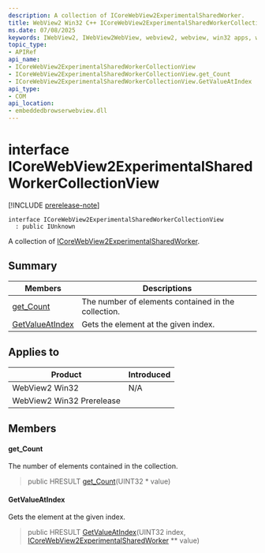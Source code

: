 ```yaml
---
description: A collection of ICoreWebView2ExperimentalSharedWorker.
title: WebView2 Win32 C++ ICoreWebView2ExperimentalSharedWorkerCollectionView
ms.date: 07/08/2025
keywords: IWebView2, IWebView2WebView, webview2, webview, win32 apps, win32, edge, ICoreWebView2, ICoreWebView2Controller, browser control, edge html, ICoreWebView2ExperimentalSharedWorkerCollectionView
topic_type: 
- APIRef
api_name:
- ICoreWebView2ExperimentalSharedWorkerCollectionView
- ICoreWebView2ExperimentalSharedWorkerCollectionView.get_Count
- ICoreWebView2ExperimentalSharedWorkerCollectionView.GetValueAtIndex
api_type:
- COM
api_location:
- embeddedbrowserwebview.dll
---
```


# interface ICoreWebView2ExperimentalSharedWorkerCollectionView

[!INCLUDE [prerelease-note](../includes/prerelease-note.md)]

```
interface ICoreWebView2ExperimentalSharedWorkerCollectionView
  : public IUnknown
```

A collection of [ICoreWebView2ExperimentalSharedWorker](icorewebview2experimentalsharedworker.md#icorewebview2experimentalsharedworker).

## Summary

 Members                        | Descriptions
--------------------------------|---------------------------------------------
[get_Count](#get_count) | The number of elements contained in the collection.
[GetValueAtIndex](#getvalueatindex) | Gets the element at the given index.

## Applies to

Product                         | Introduced
--------------------------------|---------------------------------------------
WebView2 Win32            |    N/A
WebView2 Win32 Prerelease |    

## Members

#### get_Count

The number of elements contained in the collection.

> public HRESULT [get_Count](#get_count)(UINT32 * value)

#### GetValueAtIndex

Gets the element at the given index.

> public HRESULT [GetValueAtIndex](#getvalueatindex)(UINT32 index, [ICoreWebView2ExperimentalSharedWorker](icorewebview2experimentalsharedworker.md#icorewebview2experimentalsharedworker) ** value)

